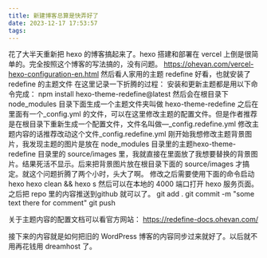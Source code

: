 ```yaml
---
title: 新建博客总算是快弄好了
date: 2023-12-17 17:53:57
tags:
---
```

花了大半天重新把 hexo 的博客搞起来了。hexo 搭建和部署在 vercel 上倒是很简单的。完全按照这个博客的写法搞的，没有问题。
https://ohevan.com/vercel-hexo-configuration-en.html
然后看人家用的主题 redefine 好看，也就安装了 redefine 的主题文件
在这里记录一下折腾的过程：
安装和更新主题都是用以下命令完成：
npm install hexo-theme-redefine@latest
然后会在根目录下node_modules 目录下面生成一个主题文件夹叫做 hexo-theme-redefine
之后在里面有一个_config.yml 的文件，可以在这里修改主题的配置文件。但是作者推荐是在根目录下重新生成一个配置文件，文件名叫做—_config.redefine.yml
修改主题内容的话推荐改动这个文件_config.redefine.yml
刚开始我想修改主题背景图片，我发现主题的图片是放在 node_modules 目录里的主题hexo-theme-redefine 目录里的 source/images 里，我就直接在里面放了我想要替换的背景图片。结果死活不显示。后来把背景图片放在根目录下面的 source/images 才搞定。就这个问题折腾了两个小时，头大了啊。
修改之后需要使用下面的命令启动hexo
hexo clean && hexo s
然后可以在本地的 4000 端口打开 hexo 服务页面。
之后把 repo 里的内容推送到github 就可以了。
git add .
git commit -m "some text there for comment"
git push

关于主题内容的配置文档可以看官方网站：
https://redefine-docs.ohevan.com/

接下来的内容就是如何把旧的 WordPress 博客的内容同步过来就好了。以后就不用再花钱用 dreamhost 了。